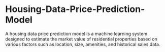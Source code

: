 # Housing-Data-Price-Prediction-Model
A housing data price prediction model is a machine learning system designed to estimate the market value of residential properties based on various factors such as location, size, amenities, and historical sales data.
